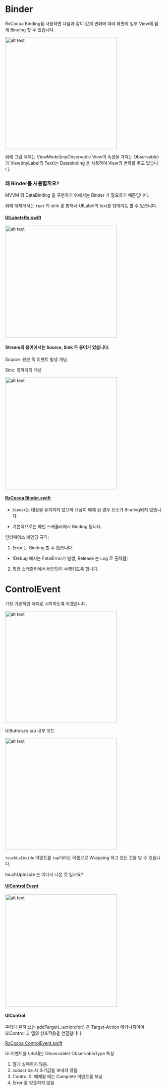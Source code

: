 # Binder
RxCocoa Binding을 사용하면 다음과 같이 값의 변화에 따라 화면의 일부 View에 쉽게 Binding 할 수 있습니다.

<img src="/Documents/1.png" alt="alt text" width="360" height="whatever">

위에 그림 예제는 
ViewModel(myObservable View의 속성을 가지는 Observable) 과 View(myLabel의 Text)는 Databinding 을 사용하여 View의 변화를 주고 있습니다.

 

### 왜 Binder를 사용할까요?
MVVM 의 DataBinding 을 구현하기 위해서는 Binder 가 필요하기 때문입니다.

 
위에 예제에서는 `text` 의 sink 를 통해서 UILabel의 text를 업데이트 할 수 있습니다.


#### [UILabel+Rx.swift](https://github.com/ReactiveX/RxSwift/blob/master/RxCocoa/iOS/UILabel%2BRx.swift)

<img src="/Documents/4.png" alt="alt text" width="360" height="whatever">

####  Stream의 용어에서는 Source, Sink 두 용어가 있습니다. 

Source: 원본 즉 이벤트 발생 개념

Sink: 목적지의 개념

<img src="/Documents/2.png" alt="alt text" width="360" height="whatever">


#### [RxCocoa Binder.swift](https://github.com/ReactiveX/RxSwift/blob/master/RxCocoa/Common/Binder.swift)

* `Binder`는 대상을 유지하지 않으며 대상이 해제 된 경우 요소가 Binding되지 않습니다.

* 기본적으로는 메인 스케쥴러에서 Binding 됩니다.

 

인터페이스 바인딩 규칙:

1. Error 는 Binding 할 수 없습니다.

 - (Debug 에서는 FatalError가 발생, Release 는 Log 로 출력됨)

2. 특정 스케줄러에서 바인딩이 수행되도록 합니다.


# ControlEvent 
가장 기본적인 예제로 시작하도록 하겠습니다. 

<img src="https://img1.daumcdn.net/thumb/R1280x0/?scode=mtistory2&fname=https%3A%2F%2Fk.kakaocdn.net%2Fdn%2FbJlWUM%2FbtqxWKRJDLm%2FUw2bhM8v13wfkOJ1HZBkck%2Fimg.png" alt="alt text" width="360" height="whatever">


UIButton.rx.tap 내부 코드

<img src="https://img1.daumcdn.net/thumb/R1280x0/?scode=mtistory2&fname=https%3A%2F%2Fk.kakaocdn.net%2Fdn%2FDibQk%2FbtqxS54lnTA%2FqDXkYBbn3OKTvGfsc77XW1%2Fimg.png" alt="alt text" width="360" height="whatever">

`touchUpInside` 이벤트를 `tap`이라는 이름으로 Wrapping 하고 있는 것을 알 수 있습니다.

touchUpInside 는 어디서 나온 것 일까요?


#### [UIControl Event](https://developer.apple.com/documentation/uikit/uicontrol/event)

<img src="https://img1.daumcdn.net/thumb/R1280x0/?scode=mtistory2&fname=https%3A%2F%2Fk.kakaocdn.net%2Fdn%2FdacI9u%2FbtqxUqmDShL%2FkM8hhl1vAeK0gktyA8d440%2Fimg.png" alt="alt text" width="360" height="whatever">


#### UIControl
우리가 흔히 쓰는  addTarget(_:action:for:) 은 Target-Action 메커니즘이며 UIControl 과 앱의 상호작용을 연결합니다.

[RxCocoa ControlEvent.swift](https://github.com/ReactiveX/RxSwift/blob/master/RxCocoa/Traits/ControlEvent.swift)

UI 이벤트를 나타내는 Observable/ ObservableType 특징

1. 절대 실패하지 않음.
2. subscribe 시 초기값을 보내지 않음
3. Control 이 해제될 때는 Complete 이벤트를 보냄
4. Error 를 방출하지 않음

 
